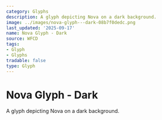 ```yaml
---
category: Glyphs
description: A glyph depicting Nova on a dark background.
image: ../images/nova-glyph---dark-08b7f0dedc.png
last_updated: '2025-09-17'
name: Nova Glyph - Dark
source: WFCD
tags:
- Glyph
- Glyphs
tradable: false
type: Glyph
---
```


# Nova Glyph - Dark

A glyph depicting Nova on a dark background.

